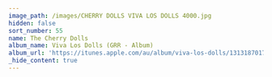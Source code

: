 ```yaml
---
image_path: /images/CHERRY DOLLS VIVA LOS DOLLS 4000.jpg
hidden: false
sort_number: 55
name: The Cherry Dolls
album_name: Viva Los Dolls (GRR - Album)
album_url: 'https://itunes.apple.com/au/album/viva-los-dolls/1313187017'
_hide_content: true
---
```


